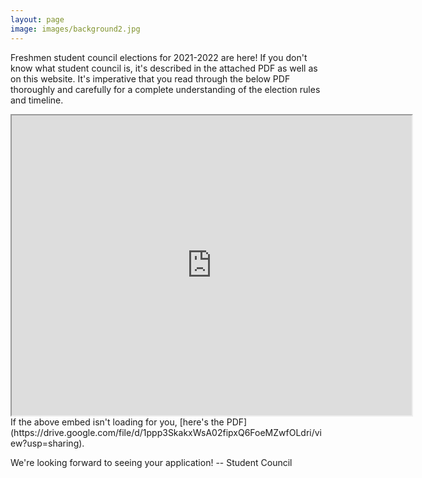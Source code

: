 ```yaml
---
layout: page
image: images/background2.jpg
---
```

Freshmen student council elections for 2021-2022 are here! If you don't know what student council is, it's described in the attached PDF as well as on this website. It's imperative that you read through the below PDF thoroughly and carefully for a complete understanding of the election rules and timeline.

<iframe src="https://drive.google.com/file/d/1ppp3SkakxWsA02fipxQ6FoeMZwfOLdri/preview" width="640" height="480"></iframe>
If the above embed isn't loading for you, [here's the PDF](https://drive.google.com/file/d/1ppp3SkakxWsA02fipxQ6FoeMZwfOLdri/view?usp=sharing).

We're looking forward to seeing your application!
-- Student Council